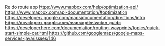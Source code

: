 <!-- Work in progress -->
Re do route app
https://www.mapbox.com/help/optimization-api/
https://www.mapbox.com/api-documentation/#optimization
https://developers.google.com/maps/documentation/directions/intro
https://developers.google.com/maps/optimization-guide
https://developer.here.com/documentation/routing-waypoints/topics/quick-start-simple-car.html
https://github.com/googlemaps/google-maps-services-java/issues/146
